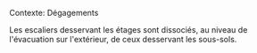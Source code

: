 Contexte: Dégagements

Les escaliers desservant les étages sont dissociés, au niveau de l'évacuation sur l'extérieur, de ceux desservant les sous-sols.